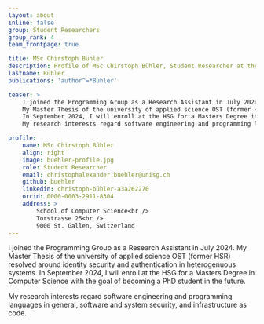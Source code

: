 ```yaml
---
layout: about
inline: false
group: Student Researchers
group_rank: 4
team_frontpage: true

title: MSc Chirstoph Bühler
description: Profile of MSc Chirstoph Bühler, Student Researcher at the Programming Group.
lastname: Bühler
publications: 'author^=*Bühler'

teaser: >
    I joined the Programming Group as a Research Assistant in July 2024.
    My Master Thesis of the university of applied science OST (former HSR) resolved around identity security and authentication in heterogenuous systems.
    In September 2024, I will enroll at the HSG for a Masters Degree in Computer Science with the goal of becoming a PhD student in the future.
    My research interests regard software engineering and programming languages in general, software and system security, and infrastructure as code.

profile:
    name: MSc Chirstoph Bühler
    align: right
    image: buehler-profile.jpg
    role: Student Researcher
    email: christophalexander.buehler@unisg.ch
    github: buehler
    linkedin: christoph-bühler-a3a262270
    orcid: 0000-0003-2911-8304
    address: >
        School of Computer Science<br />
        Torstrasse 25<br />
        9000 St. Gallen, Switzerland
---
```


I joined the Programming Group as a Research Assistant in July 2024.
My Master Thesis of the university of applied science OST (former HSR) resolved around identity security and authentication in heterogenuous systems.
In September 2024, I will enroll at the HSG for a Masters Degree in Computer Science with the goal of becoming a PhD student in the future.

My research interests regard software engineering and programming languages in general, software and system security, and infrastructure as code.
